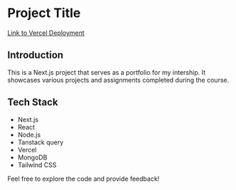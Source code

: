# Project Title

[Link to Vercel Deployment](https://your-vercel-app-link.vercel.app)

## Introduction

This is a Next.js project that serves as a portfolio for my intership. It showcases various projects and assignments completed during the course.

## Tech Stack

- Next.js
- React
- Node.js
- Tanstack query
- Vercel
- MongoDB
- Tailwind CSS

Feel free to explore the code and provide feedback!
